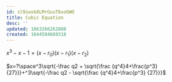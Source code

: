 ```yaml
---
id: sl9iwxk8LMrGuuT6xoGWO
title: Cubic Equation
desc: ''
updated: 1663266262888
created: 1644584669318
---
```


$x^3-x-1=(x-r_0)(x-r_1)(x-r_2)$

$x=?\space^3\sqrt{-\frac q2 + \sqrt{\frac {q^4}4+\frac{p^3} {27}}}+^3\sqrt{-\frac q2 - \sqrt{\frac {q^4}4+\frac{p^3} {27}}}$

